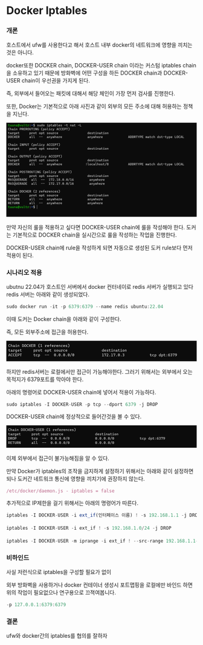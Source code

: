 # Docker Iptables

### 개론

호스트에서 ufw를 사용한다고 해서 호스트 내부 docker의 네트워크에 영향을 끼치는 것은 아니다. 

docker또한 DOCKER chain, DOCKER-USER chain 이라는 커스텀 iptables chain을 소유하고 있기 때문에 방화벽에 어떤 구성을 하든 DOCKER chain과 DOCKER-USER chain이 우선권을 가지게 된다. 

즉, 외부에서 들어오는 패킷에 대해서 해당 체인이 가장 먼저 검사를 진행한다. 

또한, Docker는 기본적으로 아래 사진과 같이 외부의 모든 주소에 대해 허용하는 정책을 지닌다. 

![Untitled](./page/docker_iptables/docker_iptables_images/Untitled.png)

만약 자신의 룰을 적용하고 싶다면 DOCKER-USER chain에 룰을 작성해야 한다. 도커는 기본적으로 DOCKER chain을 실시간으로 룰을 작성하는 작업을 진행한다. 

DOCKER-USER chain에 rule을 작성하게 되면 자동으로 생성된 도커 rule보다 먼저 적용이 된다. 

### 시나리오 적용

ubutnu 22.04가 호스트인 서버에서 docker 컨터네이로 redis 서버가 실행되고 있다 redis 서버는 아래와 같이 생성되었다. 

```jsx
sudo docker run -it -p 6379:6379 --name redis ubuntu:22.04
```

이때 도커는 Docker chain을 아래와 같이 구성한다. 

즉, 모든 외부주소에 접근을 허용한다. 

![Untitled](./page/docker_iptables/docker_iptables_images/Untitled%201.png)

하지만 redis서버는 로컬에서만 접근이 가능해야한다. 그러기 위해서는 외부에서 오는 목적지가 6379포트를 막아야 한다. 

아래의 명령어로 DOCKER-USER chain에 넣어서 적용이 가능하다. 

```jsx
sudo iptables -I DOCKER-USER -p tcp --dport 6379 -j DROP
```

DOCKER-USER chain에 정상적으로 들어간것을 볼 수 있다. 

![Untitled](./page/docker_iptables/docker_iptables_images/Untitled%202.png)

이제 외부에서 접근이 불가능해짐을 알 수 있다. 

만약 Docker가 iptables의 조작을 금지하게 설정하기 위해서는  아래와 같이 설정하면 되나 도커간 네트워크 통신에 영향을 끼치기에 권장하지 않는다. 

```jsx
/etc/docker/daemon.js - iptables = false 
```

추가적으로 IP제한을 걸기 위해서는 아래의 명령어가 따른다. 

```jsx
iptables -I DOCKER-USER -i ext_if(인터페이스 이름) ! -s 192.168.1.1 -j DROP 

iptables -I DOCKER-USER -i ext_if ! -s 192.168.1.0/24 -j DROP

iptables -I DOCKER-USER -m iprange -i ext_if ! --src-range 192.168.1.1-192.168.1.3 -j DROP
```

### 비하인드

사실 저런식으로 iptables을 구성할 필요가 없이

외부 방화벽을 사용하거나 docker 컨테이너 생성시 포트맵핑을 로컬에만 바인드 하면 위의 작업이 필요없으나 연구용으로 끄젹여봅니다. 

```jsx
-p 127.0.0.1:6379:6379
```

### 결론

ufw와 docker간의 iptables를 협의를 잘하자